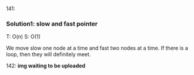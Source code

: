 141:
### Solution1: slow and fast pointer 
T: O(n) S: O(1)

We move slow one node at a time and fast two nodes at a time. If there is a loop, then they will definitely meet.
	
142:
**img waiting to be uploaded**